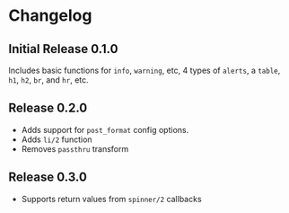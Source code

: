# Changelog

## Initial Release 0.1.0

Includes basic functions for `info`, `warning`, etc, 4 types of `alerts`, a `table`, `h1`, `h2`, `br`, and `hr`, etc.

## Release 0.2.0

- Adds support for `post_format` config options.
- Adds `li/2` function
- Removes `passthru` transform

## Release 0.3.0

- Supports return values from `spinner/2` callbacks
